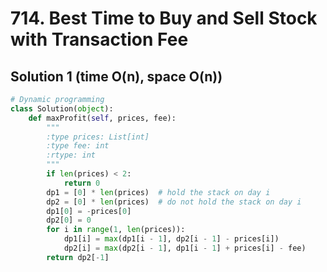 # 714. Best Time to Buy and Sell Stock with Transaction Fee

## Solution 1 (time O(n), space O(n))

```python
# Dynamic programming
class Solution(object):
    def maxProfit(self, prices, fee):
        """
        :type prices: List[int]
        :type fee: int
        :rtype: int
        """
        if len(prices) < 2:
            return 0
        dp1 = [0] * len(prices)  # hold the stack on day i
        dp2 = [0] * len(prices)  # do not hold the stack on day i
        dp1[0] = -prices[0]
        dp2[0] = 0
        for i in range(1, len(prices)):
            dp1[i] = max(dp1[i - 1], dp2[i - 1] - prices[i])
            dp2[i] = max(dp2[i - 1], dp1[i - 1] + prices[i] - fee)
        return dp2[-1]
```
